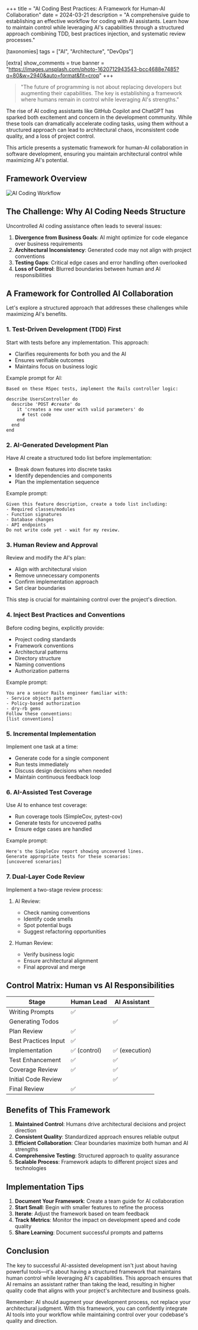 +++
title = "AI Coding Best Practices: A Framework for Human-AI Collaboration"
date = 2024-03-21
description = "A comprehensive guide to establishing an effective workflow for coding with AI assistants. Learn how to maintain control while leveraging AI's capabilities through a structured approach combining TDD, best practices injection, and systematic review processes."

[taxonomies]
tags = ["AI", "Architecture", "DevOps"]

[extra]
show_comments = true
banner = "https://images.unsplash.com/photo-1620712943543-bcc4688e7485?q=80&w=2940&auto=format&fit=crop"
+++

> "The future of programming is not about replacing developers but augmenting their capabilities. The key is establishing a framework where humans remain in control while leveraging AI's strengths."

The rise of AI coding assistants like GitHub Copilot and ChatGPT has sparked both excitement and concern in the development community. While these tools can dramatically accelerate coding tasks, using them without a structured approach can lead to architectural chaos, inconsistent code quality, and a loss of project control.

This article presents a systematic framework for human-AI collaboration in software development, ensuring you maintain architectural control while maximizing AI's potential.

## Framework Overview

![AI Coding Workflow](workflow.jpg)

## The Challenge: Why AI Coding Needs Structure

Uncontrolled AI coding assistance often leads to several issues:

1. **Divergence from Business Goals**: AI might optimize for code elegance over business requirements
2. **Architectural Inconsistency**: Generated code may not align with project conventions
3. **Testing Gaps**: Critical edge cases and error handling often overlooked
4. **Loss of Control**: Blurred boundaries between human and AI responsibilities

## A Framework for Controlled AI Collaboration

Let's explore a structured approach that addresses these challenges while maximizing AI's benefits.

### 1. Test-Driven Development (TDD) First

Start with tests before any implementation. This approach:
- Clarifies requirements for both you and the AI
- Ensures verifiable outcomes
- Maintains focus on business logic

Example prompt for AI:
```
Based on these RSpec tests, implement the Rails controller logic:

describe UsersController do
  describe 'POST #create' do
    it 'creates a new user with valid parameters' do
      # test code
    end
  end
end
```

### 2. AI-Generated Development Plan

Have AI create a structured todo list before implementation:
- Break down features into discrete tasks
- Identify dependencies and components
- Plan the implementation sequence

Example prompt:
```
Given this feature description, create a todo list including:
- Required classes/modules
- Function signatures
- Database changes
- API endpoints
Do not write code yet - wait for my review.
```

### 3. Human Review and Approval

Review and modify the AI's plan:
- Align with architectural vision
- Remove unnecessary components
- Confirm implementation approach
- Set clear boundaries

This step is crucial for maintaining control over the project's direction.

### 4. Inject Best Practices and Conventions

Before coding begins, explicitly provide:
- Project coding standards
- Framework conventions
- Architectural patterns
- Directory structure
- Naming conventions
- Authorization patterns

Example prompt:
```
You are a senior Rails engineer familiar with:
- Service objects pattern
- Policy-based authorization
- dry-rb gems
Follow these conventions:
[list conventions]
```

### 5. Incremental Implementation

Implement one task at a time:
- Generate code for a single component
- Run tests immediately
- Discuss design decisions when needed
- Maintain continuous feedback loop

### 6. AI-Assisted Test Coverage

Use AI to enhance test coverage:
- Run coverage tools (SimpleCov, pytest-cov)
- Generate tests for uncovered paths
- Ensure edge cases are handled

Example prompt:
```
Here's the SimpleCov report showing uncovered lines.
Generate appropriate tests for these scenarios:
[uncovered scenarios]
```

### 7. Dual-Layer Code Review

Implement a two-stage review process:
1. AI Review:
   - Check naming conventions
   - Identify code smells
   - Spot potential bugs
   - Suggest refactoring opportunities

2. Human Review:
   - Verify business logic
   - Ensure architectural alignment
   - Final approval and merge

## Control Matrix: Human vs AI Responsibilities

| Stage | Human Lead | AI Assistant |
|-------|------------|-------------|
| Writing Prompts | ✅ | |
| Generating Todos | | ✅ |
| Plan Review | ✅ | |
| Best Practices Input | ✅ | |
| Implementation | ✅ (control) | ✅ (execution) |
| Test Enhancement | ✅ | ✅ |
| Coverage Review | ✅ | ✅ |
| Initial Code Review | | ✅ |
| Final Review | ✅ | |

## Benefits of This Framework

1. **Maintained Control**: Humans drive architectural decisions and project direction
2. **Consistent Quality**: Standardized approach ensures reliable output
3. **Efficient Collaboration**: Clear boundaries maximize both human and AI strengths
4. **Comprehensive Testing**: Structured approach to quality assurance
5. **Scalable Process**: Framework adapts to different project sizes and technologies

## Implementation Tips

1. **Document Your Framework**: Create a team guide for AI collaboration
2. **Start Small**: Begin with smaller features to refine the process
3. **Iterate**: Adjust the framework based on team feedback
4. **Track Metrics**: Monitor the impact on development speed and code quality
5. **Share Learning**: Document successful prompts and patterns

## Conclusion

The key to successful AI-assisted development isn't just about having powerful tools—it's about having a structured framework that maintains human control while leveraging AI's capabilities. This approach ensures that AI remains an assistant rather than taking the lead, resulting in higher quality code that aligns with your project's architecture and business goals.

Remember: AI should augment your development process, not replace your architectural judgment. With this framework, you can confidently integrate AI tools into your workflow while maintaining control over your codebase's quality and direction. 